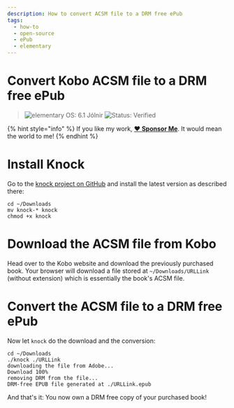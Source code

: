 ```yaml
---
description: How to convert ACSM file to a DRM free ePub
tags:
  - how-to
  - open-source
  - ePub
  - elementary
---
```


# Convert Kobo ACSM file to a DRM free ePub

> ![elementary OS: 6.1 Jólnir](https://img.shields.io/badge/elementary%C2%A0OS-6%20Jólnir-007aff)
> ![Status: Verified](https://img.shields.io/badge/status-verified-58c633)

{% hint style="info" %}
If you like my work, [**❤️ Sponsor Me**](https://github.com/sponsors/marbetschar). It would mean the world to me!
{% endhint %}

# Install Knock

Go to the [knock project on GitHub](https://github.com/BentonEdmondson/knock) and install the latest version as described there:

```
cd ~/Downloads
mv knock-* knock
chmod +x knock
```

# Download the ACSM file from Kobo

Head over to the Kobo website and download the previously purchased book. Your browser will download a file stored at `~/Downloads/URLLink` (without extension) which is
essentially the book's ACSM file.

# Convert the ACSM file to a DRM free ePub

Now let `knock` do the download and the conversion:

```
cd ~/Downloads
./knock ./URLLink
downloading the file from Adobe...
Download 100%
removing DRM from the file...
DRM-free EPUB file generated at ./URLLink.epub
```

And that's it: You now own a DRM free copy of your purchased book!